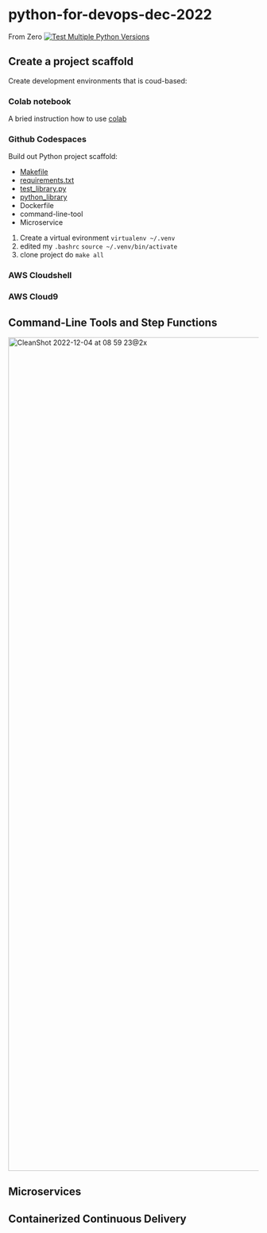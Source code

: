 # python-for-devops-dec-2022
From Zero
[![Test Multiple Python Versions](https://github.com/kbzunder/python-for-devops-dec-2022/actions/workflows/main.yml/badge.svg)](https://github.com/kbzunder/python-for-devops-dec-2022/actions/workflows/main.yml)

## Create a project scaffold 

Create development environments that is coud-based: 

### Colab notebook 

A bried instruction how to use  [colab](https://colab.research.google.com/drive/1t2Rwh87C5TTaviYdm9OClM-6mgmMB2a2#scrollTo=nLhHCu8IZpYa) 
### Github Codespaces  

Build out Python project scaffold:

* [Makefile](https://github.com/kbzunder/python-for-devops-dec-2022/blob/main/Makefile)
* [requirements.txt](https://github.com/kbzunder/python-for-devops-dec-2022/blob/main/requirements.txt)
* [test_library.py](https://github.com/kbzunder/python-for-devops-dec-2022/blob/main/test_devopslib.py)
* [python_library](https://github.com/kbzunder/python-for-devops-dec-2022/tree/main/devopslib)
* Dockerfile
* command-line-tool
* Microservice


1. Create a virtual evironment `virtualenv ~/.venv`
2. edited my `.bashrc` `source ~/.venv/bin/activate`
3. clone project do `make all`

### AWS Cloudshell
### AWS Cloud9


## Command-Line Tools and Step Functions
<img width="1679" alt="CleanShot 2022-12-04 at 08 59 23@2x" src="https://user-images.githubusercontent.com/48279007/205478613-345cb051-acd7-4ce5-9d5c-61bb21a692d2.png">


## Microservices

## Containerized Continuous Delivery

## 
